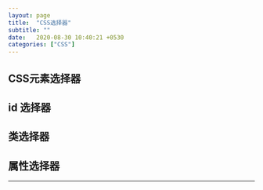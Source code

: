 ```yaml
---
layout: page
title:  "CSS选择器"
subtitle: ""
date:   2020-08-30 10:40:21 +0530
categories: ["CSS"]
---
```

## CSS元素选择器
## id 选择器
## 类选择器
## 属性选择器
---
